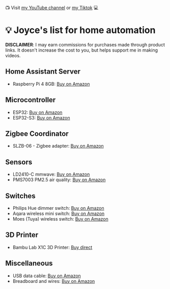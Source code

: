 
:tv: Visit [my YouTube channel](https://www.youtube.com/@joycejetson) or [my Tiktok](https://www.tiktok.com/@joycejetson) :computer:

# :bulb: Joyce's list for home automation

**DISCLAIMER**: I may earn commissions for purchases made through product links. It doesn't increase the cost to you, but helps support me in making videos.

## Home Assistant Server
- Raspberry Pi 4 8GB: [Buy on Amazon](https://amzn.to/4hpN4zA)

## Microcontroller
- ESP32: [Buy on Amazon](https://amzn.to/3z0jUpk)
- ESP32-S3: [Buy on Amazon](https://amzn.to/3Uqku6Z)

## Zigbee Coordinator
- SLZB-06 - Zigbee adapter: [Buy on Amazon](https://amzn.to/3VTvyL3)

## Sensors
- LD2410-C mmwave: [Buy on Amazon](https://amzn.to/3YE11Cx)
- PMS7003 PM2.5 air quality: [Buy on Amazon](https://amzn.to/4e9IItb)

## Switches
- Philips Hue dimmer switch: [Buy on Amazon](https://amzn.to/3Uv7c9E)
- Aqara wireless mini switch: [Buy on Amazon](https://amzn.to/3YnjPED)
- Moes (Tuya) wireless switch: [Buy on Amazon](https://amzn.to/47hf2ZA)

## 3D Printer
- Bambu Lab X1C 3D Printer: [Buy direct](https://us.store.bambulab.com/products/x1-carbon)

## Miscellaneous
- USB data cable: [Buy on Amazon](https://amzn.to/3XyObEX)
- Breadboard and wires: [Buy on Amazon](https://amzn.to/3Zi0DKy)
